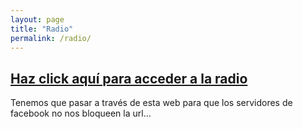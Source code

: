```yaml
---
layout: page
title: "Radio"
permalink: /radio/
---
```


## [Haz click aquí para acceder a la radio](https://haztecaso.mooo.com/radio/fm)
Tenemos que pasar a través de esta web para que los servidores de facebook no nos bloqueen la url...
